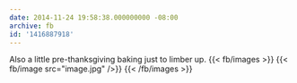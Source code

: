 ```yaml
---
date: 2014-11-24 19:58:38.000000000 -08:00
archive: fb
id: '1416887918'
---
```


Also a little pre-thanksgiving baking just to limber up.
{{< fb/images >}}
{{< fb/image src="image.jpg" />}}
{{< /fb/images >}}
